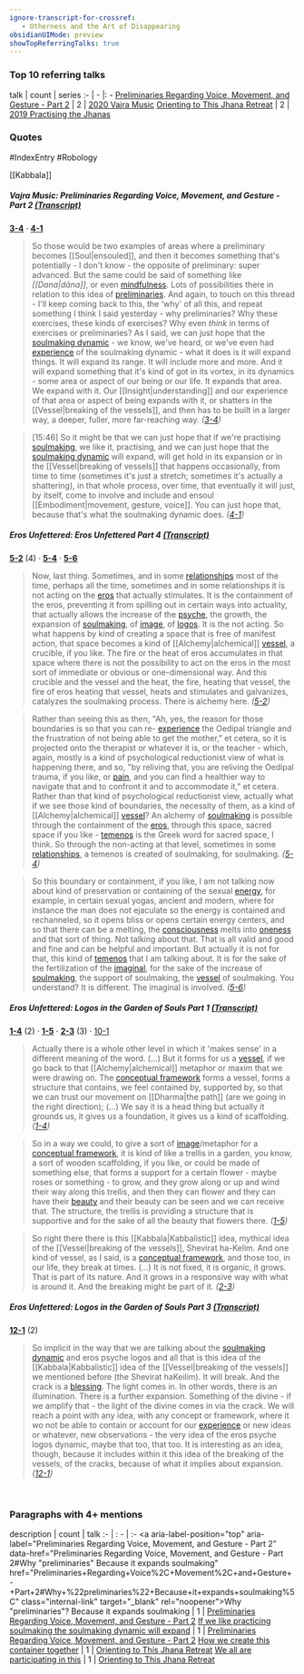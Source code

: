 ```yaml
---
ignore-transcript-for-crossref:
   - Otherness and the Art of Disappearing
obsidianUIMode: preview
showTopReferringTalks: true
---
```


### Top 10 referring talks
talk | count | series
:- | - |: -
<a data-href="Preliminaries Regarding Voice, Movement, and Gesture - Part 2" href="Preliminaries+Regarding+Voice%2C+Movement%2C+and+Gesture+-+Part+2" class="internal-link" target="_blank" rel="noopener">Preliminaries Regarding Voice, Movement, and Gesture - Part 2</a> | 2 | <a data-href="2020 Vajra Music" href="2020+Vajra+Music" class="internal-link" target="_blank" rel="noopener">2020 Vajra Music</a>
<a data-href="Orienting to This Jhana Retreat" href="Orienting+to+This+Jhana+Retreat" class="internal-link" target="_blank" rel="noopener">Orienting to This Jhana Retreat</a> | 2 | <a data-href="2019 Practising the Jhanas" href="2019+Practising+the+Jhanas" class="internal-link" target="_blank" rel="noopener">2019 Practising the Jhanas</a>

### Quotes
#IndexEntry #Robology

[[Kabbala]]

##### Vajra Music: Preliminaries Regarding Voice, Movement, and Gesture - Part 2 <a aria-label-position="top" aria-label="0302 Preliminaries Regarding Voice, Movement, and Gesture - Part 2" data-href="0302 Preliminaries Regarding Voice, Movement, and Gesture - Part 2" href="0302+Preliminaries+Regarding+Voice%2C+Movement%2C+and+Gesture+-+Part+2" class="internal-link" target="_blank" rel="noopener">(Transcript)</a>
<span class="counts">**<a aria-label-position="top" aria-label="0302 Preliminaries Regarding Voice, Movement, and Gesture - Part 2" data-href="0302 Preliminaries Regarding Voice, Movement, and Gesture - Part 2#3-4" href="0302+Preliminaries+Regarding+Voice%2C+Movement%2C+and+Gesture+-+Part+2#3-4" class="internal-link" target="_blank" rel="noopener">3-4</a>** · **<a aria-label-position="top" aria-label="0302 Preliminaries Regarding Voice, Movement, and Gesture - Part 2" data-href="0302 Preliminaries Regarding Voice, Movement, and Gesture - Part 2#4-1" href="0302+Preliminaries+Regarding+Voice%2C+Movement%2C+and+Gesture+-+Part+2#4-1" class="internal-link" target="_blank" rel="noopener">4-1</a>**</span>

> So those would be two examples of areas where a preliminary becomes [[Soul|ensouled]], and then it becomes something that's potentially - I don't know - the opposite of preliminary: super advanced. But the same could be said of something like _[[Dana|dāna]]_, or even <a data-href="mindfulness" href="mindfulness" class="internal-link" target="_blank" rel="noopener">mindfulness</a>. Lots of possibilities there in relation to this idea of <a data-href="preliminaries" href="preliminaries" class="internal-link" target="_blank" rel="noopener">preliminaries</a>. And again, to touch on this thread - I'll keep coming back to this, the 'why' of all this, and repeat something I think I said yesterday - why preliminaries? Why these exercises, these kinds of exercises? Why even _think_ in terms of exercises or preliminaries? As I said, we can just hope that the <a data-href="soulmaking dynamic" href="soulmaking+dynamic" class="internal-link" target="_blank" rel="noopener">soulmaking dynamic</a> - we know, we've heard, or we've even had <a data-href="experience" href="experience" class="internal-link" target="_blank" rel="noopener">experience</a> of the soulmaking dynamic - what it does is it will expand things. It will expand its range. It will include more and more. And it will expand something that it's kind of got in its vortex, in its dynamics - some area or aspect of our being or our life. It expands that area. We expand with it. Our [[Insight|understanding]] and our experience of that area or aspect of being expands with it, or shatters in the [[Vessel|breaking of the vessels]], and then has to be built in a larger way, a deeper, fuller, more far-reaching way. _(<a aria-label-position="top" aria-label="0302 Preliminaries Regarding Voice, Movement, and Gesture - Part 2" data-href="0302 Preliminaries Regarding Voice, Movement, and Gesture - Part 2#3-4" href="0302+Preliminaries+Regarding+Voice%2C+Movement%2C+and+Gesture+-+Part+2#3-4" class="internal-link" target="_blank" rel="noopener">3-4</a>)_

> [15:46] So it might be that we can just hope that if we're practising <a data-href="soulmaking" href="soulmaking" class="internal-link" target="_blank" rel="noopener">soulmaking</a>, we like it, practising, and we can just hope that the <a data-href="soulmaking dynamic" href="soulmaking+dynamic" class="internal-link" target="_blank" rel="noopener">soulmaking dynamic</a> will expand, will get hold in its expansion or in the [[Vessel|breaking of vessels]] that happens occasionally, from time to time (sometimes it's just a stretch; sometimes it's actually a shattering), in that whole process, over time, that eventually it will just, by itself, come to involve and include and ensoul [[Embodiment|movement, gesture, voice]]. You can just hope that, because that's what the soulmaking dynamic does. _(<a aria-label-position="top" aria-label="0302 Preliminaries Regarding Voice, Movement, and Gesture - Part 2" data-href="0302 Preliminaries Regarding Voice, Movement, and Gesture - Part 2#4-1" href="0302+Preliminaries+Regarding+Voice%2C+Movement%2C+and+Gesture+-+Part+2#4-1" class="internal-link" target="_blank" rel="noopener">4-1</a>)_

##### Eros Unfettered: Eros Unfettered Part 4 <a aria-label-position="top" aria-label="0126 Eros Unfettered Part 4" data-href="0126 Eros Unfettered Part 4" href="0126+Eros+Unfettered+Part+4" class="internal-link" target="_blank" rel="noopener">(Transcript)</a>
<span class="counts">**<a aria-label-position="top" aria-label="0126 Eros Unfettered Part 4" data-href="0126 Eros Unfettered Part 4#5-2" href="0126+Eros+Unfettered+Part+4#5-2" class="internal-link" target="_blank" rel="noopener">5-2</a>** (4) · **<a aria-label-position="top" aria-label="0126 Eros Unfettered Part 4" data-href="0126 Eros Unfettered Part 4#5-4" href="0126+Eros+Unfettered+Part+4#5-4" class="internal-link" target="_blank" rel="noopener">5-4</a>** · **<a aria-label-position="top" aria-label="0126 Eros Unfettered Part 4" data-href="0126 Eros Unfettered Part 4#5-6" href="0126+Eros+Unfettered+Part+4#5-6" class="internal-link" target="_blank" rel="noopener">5-6</a>**</span>

> Now, last thing. Sometimes, and in some <a data-href="relationships" href="relationships" class="internal-link" target="_blank" rel="noopener">relationships</a> most of the time, perhaps all the time, sometimes and in some relationships it is not acting on the <a data-href="eros" href="eros" class="internal-link" target="_blank" rel="noopener">eros</a> that actually stimulates. It is the containment of the eros, preventing it from spilling out in certain ways into actuality, that actually allows the increase of the <a data-href="psyche" href="psyche" class="internal-link" target="_blank" rel="noopener">psyche</a>, the growth, the expansion of <a data-href="soulmaking" href="soulmaking" class="internal-link" target="_blank" rel="noopener">soulmaking</a>, of <a data-href="image" href="image" class="internal-link" target="_blank" rel="noopener">image</a>, of <a data-href="logos" href="logos" class="internal-link" target="_blank" rel="noopener">logos</a>. It is the not acting. So what happens by kind of creating a space that is free of manifest action, that space becomes a kind of [[Alchemy|alchemical]] <a data-href="vessel" href="vessel" class="internal-link" target="_blank" rel="noopener">vessel</a>, a crucible, if you like. The fire or the heat of eros accumulates in that space where there is not the possibility to act on the eros in the most sort of immediate or obvious or one-dimensional way. And this crucible and the vessel and the heat, the fire, heating that vessel, the fire of eros heating that vessel, heats and stimulates and galvanizes, catalyzes the soulmaking process. There is alchemy here. _(<a aria-label-position="top" aria-label="0126 Eros Unfettered Part 4" data-href="0126 Eros Unfettered Part 4#5-2" href="0126+Eros+Unfettered+Part+4#5-2" class="internal-link" target="_blank" rel="noopener">5-2</a>)_

> Rather than seeing this as then, "Ah, yes, the reason for those boundaries is so that you can re- <a data-href="experience" href="experience" class="internal-link" target="_blank" rel="noopener">experience</a> the Oedipal triangle and the frustration of not being able to get the mother," et cetera, so it is projected onto the therapist or whatever it is, or the teacher - which, again, mostly is a kind of psychological reductionist view of what is happening there, and so, "by reliving that, you are reliving the Oedipal trauma, if you like, or <a data-href="pain" href="pain" class="internal-link" target="_blank" rel="noopener">pain</a>, and you can find a healthier way to navigate that and to confront it and to accommodate it," et cetera. Rather than that kind of psychological reductionist view, actually what if we see those kind of boundaries, the necessity of them, as a kind of [[Alchemy|alchemical]] <a data-href="vessel" href="vessel" class="internal-link" target="_blank" rel="noopener">vessel</a>? An alchemy of <a data-href="soulmaking" href="soulmaking" class="internal-link" target="_blank" rel="noopener">soulmaking</a> is possible through the containment of the <a data-href="eros" href="eros" class="internal-link" target="_blank" rel="noopener">eros</a>, through this space, sacred space if you like - <a data-href="temenos" href="temenos" class="internal-link" target="_blank" rel="noopener">temenos</a> is the Greek word for sacred space, I think. So through the non-acting at that level, sometimes in some <a data-href="relationships" href="relationships" class="internal-link" target="_blank" rel="noopener">relationships</a>, a temenos is created of soulmaking, for soulmaking. _(<a aria-label-position="top" aria-label="0126 Eros Unfettered Part 4" data-href="0126 Eros Unfettered Part 4#5-4" href="0126+Eros+Unfettered+Part+4#5-4" class="internal-link" target="_blank" rel="noopener">5-4</a>)_

> So this boundary or containment, if you like, I am not talking now about kind of preservation or containing of the sexual <a data-href="energy" href="energy" class="internal-link" target="_blank" rel="noopener">energy</a>, for example, in certain sexual yogas, ancient and modern, where for instance the man does not ejaculate so the energy is contained and rechanneled, so it opens bliss or opens certain energy centers, and so that there can be a melting, the <a data-href="consciousness" href="consciousness" class="internal-link" target="_blank" rel="noopener">consciousness</a> melts into <a data-href="oneness" href="oneness" class="internal-link" target="_blank" rel="noopener">oneness</a> and that sort of thing. Not talking about that. That is all valid and good and fine and can be helpful and important. But actually it is not for that, this kind of <a data-href="temenos" href="temenos" class="internal-link" target="_blank" rel="noopener">temenos</a> that I am talking about. It is for the sake of the fertilization of the <a data-href="imaginal" href="imaginal" class="internal-link" target="_blank" rel="noopener">imaginal</a>, for the sake of the increase of <a data-href="soulmaking" href="soulmaking" class="internal-link" target="_blank" rel="noopener">soulmaking</a>, the support of soulmaking, the <a data-href="vessel" href="vessel" class="internal-link" target="_blank" rel="noopener">vessel</a> of soulmaking. You understand? It is different. The imaginal is involved. _(<a aria-label-position="top" aria-label="0126 Eros Unfettered Part 4" data-href="0126 Eros Unfettered Part 4#5-6" href="0126+Eros+Unfettered+Part+4#5-6" class="internal-link" target="_blank" rel="noopener">5-6</a>)_

##### Eros Unfettered: Logos in the Garden of Souls Part 1 <a aria-label-position="top" aria-label="0202 Logos in the Garden of Souls Part 1" data-href="0202 Logos in the Garden of Souls Part 1" href="0202+Logos+in+the+Garden+of+Souls+Part+1" class="internal-link" target="_blank" rel="noopener">(Transcript)</a>
<span class="counts">**<a aria-label-position="top" aria-label="0202 Logos in the Garden of Souls Part 1" data-href="0202 Logos in the Garden of Souls Part 1#1-4" href="0202+Logos+in+the+Garden+of+Souls+Part+1#1-4" class="internal-link" target="_blank" rel="noopener">1-4</a>** (2) · **<a aria-label-position="top" aria-label="0202 Logos in the Garden of Souls Part 1" data-href="0202 Logos in the Garden of Souls Part 1#1-5" href="0202+Logos+in+the+Garden+of+Souls+Part+1#1-5" class="internal-link" target="_blank" rel="noopener">1-5</a>** · **<a aria-label-position="top" aria-label="0202 Logos in the Garden of Souls Part 1" data-href="0202 Logos in the Garden of Souls Part 1#2-3" href="0202+Logos+in+the+Garden+of+Souls+Part+1#2-3" class="internal-link" target="_blank" rel="noopener">2-3</a>** (3) · <a aria-label-position="top" aria-label="0202 Logos in the Garden of Souls Part 1" data-href="0202 Logos in the Garden of Souls Part 1#10-1" href="0202+Logos+in+the+Garden+of+Souls+Part+1#10-1" class="internal-link" target="_blank" rel="noopener">10-1</a></span>

> Actually there is a whole other level in which it 'makes sense' in a different meaning of the word. (...) But it forms for us a <a data-href="vessel" href="vessel" class="internal-link" target="_blank" rel="noopener">vessel</a>, if we go back to that [[Alchemy|alchemical]] metaphor or maxim that we were drawing on. The <a data-href="conceptual framework" href="conceptual+framework" class="internal-link" target="_blank" rel="noopener">conceptual framework</a> forms a vessel, forms a structure that contains, we feel contained by, supported by, so that we can trust our movement on [[Dharma|the path]] (are we going in the right direction); (...) We say it is a head thing but actually it grounds us, it gives us a foundation, it gives us a kind of scaffolding. _(<a aria-label-position="top" aria-label="0202 Logos in the Garden of Souls Part 1" data-href="0202 Logos in the Garden of Souls Part 1#1-4" href="0202+Logos+in+the+Garden+of+Souls+Part+1#1-4" class="internal-link" target="_blank" rel="noopener">1-4</a>)_

> So in a way we could, to give a sort of <a data-href="image" href="image" class="internal-link" target="_blank" rel="noopener">image</a>/metaphor for a <a data-href="conceptual framework" href="conceptual+framework" class="internal-link" target="_blank" rel="noopener">conceptual framework</a>, it is kind of like a trellis in a garden, you know, a sort of wooden scaffolding, if you like, or could be made of something else, that forms a support for a certain flower - maybe roses or something - to grow, and they grow along or up and wind their way along this trellis, and then they can flower and they can have their <a data-href="beauty" href="beauty" class="internal-link" target="_blank" rel="noopener">beauty</a> and their beauty can be seen and we can receive that. The structure, the trellis is providing a structure that is supportive and for the sake of all the beauty that flowers there. _(<a aria-label-position="top" aria-label="0202 Logos in the Garden of Souls Part 1" data-href="0202 Logos in the Garden of Souls Part 1#1-5" href="0202+Logos+in+the+Garden+of+Souls+Part+1#1-5" class="internal-link" target="_blank" rel="noopener">1-5</a>)_

> So right there there is this [[Kabbala|Kabbalistic]] idea, mythical idea of the [[Vessel|breaking of the vessels]], Shevirat ha-Kelim. And one kind of vessel, as I said, is a <a data-href="conceptual framework" href="conceptual+framework" class="internal-link" target="_blank" rel="noopener">conceptual framework</a>, and those too, in our life, they break at times. (...) It is not fixed, it is organic, it grows. That is part of its nature. And it grows in a responsive way with what is around it. And the breaking might be part of it. _(<a aria-label-position="top" aria-label="0202 Logos in the Garden of Souls Part 1" data-href="0202 Logos in the Garden of Souls Part 1#2-3" href="0202+Logos+in+the+Garden+of+Souls+Part+1#2-3" class="internal-link" target="_blank" rel="noopener">2-3</a>)_

##### Eros Unfettered: Logos in the Garden of Souls Part 3 <a aria-label-position="top" aria-label="0204 Logos in the Garden of Souls Part 3" data-href="0204 Logos in the Garden of Souls Part 3" href="0204+Logos+in+the+Garden+of+Souls+Part+3" class="internal-link" target="_blank" rel="noopener">(Transcript)</a>
<span class="counts">**<a aria-label-position="top" aria-label="0204 Logos in the Garden of Souls Part 3" data-href="0204 Logos in the Garden of Souls Part 3#12-1" href="0204+Logos+in+the+Garden+of+Souls+Part+3#12-1" class="internal-link" target="_blank" rel="noopener">12-1</a>** (2)</span>

> So implicit in the way that we are talking about the <a data-href="soulmaking dynamic" href="soulmaking+dynamic" class="internal-link" target="_blank" rel="noopener">soulmaking dynamic</a> and eros psyche logos and all that is this idea of the [[Kabbala|Kabbalistic]] idea of the [[Vessel|breaking of the vessels]] we mentioned before (the Shevirat haKeilim). It will break. And the crack is a <a data-href="blessing" href="blessing" class="internal-link" target="_blank" rel="noopener">blessing</a>. The light comes in. In other words, there is an illumination. There is a further expansion. Something of the divine - if we amplify that - the light of the divine comes in via the crack. We will reach a point with any idea, with any concept or framework, where it wo not be able to contain or account for our <a data-href="experience" href="experience" class="internal-link" target="_blank" rel="noopener">experience</a> or new ideas or whatever, new observations - the very idea of the eros psyche logos dynamic, maybe that too, that too. It is interesting as an idea, though, because it includes within it this idea of the breaking of the vessels, of the cracks, because of what it implies about expansion. _(<a aria-label-position="top" aria-label="0204 Logos in the Garden of Souls Part 3" data-href="0204 Logos in the Garden of Souls Part 3#12-1" href="0204+Logos+in+the+Garden+of+Souls+Part+3#12-1" class="internal-link" target="_blank" rel="noopener">12-1</a>)_

<br/>

### Paragraphs with 4+ mentions
description | count | talk
:- | : - | :-
<a aria-label-position="top" aria-label="Preliminaries Regarding Voice, Movement, and Gesture - Part 2" data-href="Preliminaries Regarding Voice, Movement, and Gesture - Part 2#Why "preliminaries" Because it expands soulmaking\" href="Preliminaries+Regarding+Voice%2C+Movement%2C+and+Gesture+-+Part+2#Why+%22preliminaries%22+Because+it+expands+soulmaking%5C" class="internal-link" target="_blank" rel="noopener">Why &quot;preliminaries&quot;? Because it expands soulmaking</a> | 1 | <a data-href="Preliminaries Regarding Voice, Movement, and Gesture - Part 2" href="Preliminaries+Regarding+Voice%2C+Movement%2C+and+Gesture+-+Part+2" class="internal-link" target="_blank" rel="noopener">Preliminaries Regarding Voice, Movement, and Gesture - Part 2</a>
<a aria-label-position="top" aria-label="Preliminaries Regarding Voice, Movement, and Gesture - Part 2" data-href="Preliminaries Regarding Voice, Movement, and Gesture - Part 2#If we like practicing soulmaking the soulmaking dynamic will expand\" href="Preliminaries+Regarding+Voice%2C+Movement%2C+and+Gesture+-+Part+2#If+we+like+practicing+soulmaking+the+soulmaking+dynamic+will+expand%5C" class="internal-link" target="_blank" rel="noopener">If we like practicing soulmaking the soulmaking dynamic will expand</a> | 1 | <a data-href="Preliminaries Regarding Voice, Movement, and Gesture - Part 2" href="Preliminaries+Regarding+Voice%2C+Movement%2C+and+Gesture+-+Part+2" class="internal-link" target="_blank" rel="noopener">Preliminaries Regarding Voice, Movement, and Gesture - Part 2</a>
<a aria-label-position="top" aria-label="Orienting to This Jhana Retreat" data-href="Orienting to This Jhana Retreat#How we create this container together\" href="Orienting+to+This+Jhana+Retreat#How+we+create+this+container+together%5C" class="internal-link" target="_blank" rel="noopener">How we create this container together</a> | 1 | <a data-href="Orienting to This Jhana Retreat" href="Orienting+to+This+Jhana+Retreat" class="internal-link" target="_blank" rel="noopener">Orienting to This Jhana Retreat</a>
<a aria-label-position="top" aria-label="Orienting to This Jhana Retreat" data-href="Orienting to This Jhana Retreat#We all are participating in this\" href="Orienting+to+This+Jhana+Retreat#We+all+are+participating+in+this%5C" class="internal-link" target="_blank" rel="noopener">We all are participating in this</a> | 1 | <a data-href="Orienting to This Jhana Retreat" href="Orienting+to+This+Jhana+Retreat" class="internal-link" target="_blank" rel="noopener">Orienting to This Jhana Retreat</a>

